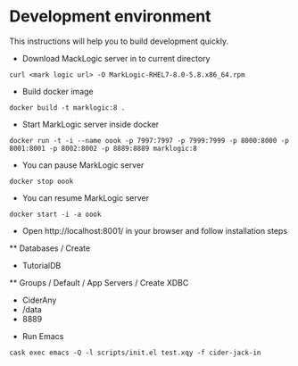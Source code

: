 # Development environment

This instructions will help you to build development quickly.

* Download MackLogic server in to current directory

```shell
curl <mark logic url> -O MarkLogic-RHEL7-8.0-5.8.x86_64.rpm
```

* Build docker image

```shell
docker build -t marklogic:8 .
```

* Start MarkLogic server inside docker

```shell
docker run -t -i --name oook -p 7997:7997 -p 7999:7999 -p 8000:8000 -p 8001:8001 -p 8002:8002 -p 8889:8889 marklogic:8
```

* You can pause MarkLogic server

```shell
docker stop oook
```

* You can resume MarkLogic server

```shell
docker start -i -a oook
```

* Open http://localhost:8001/ in your browser and follow installation steps

** Databases / Create
   - TutorialDB

** Groups / Default / App Servers / Create XDBC
   - CiderAny
   - /data
   - 8889

* Run Emacs

```shell
cask exec emacs -Q -l scripts/init.el test.xqy -f cider-jack-in
```
